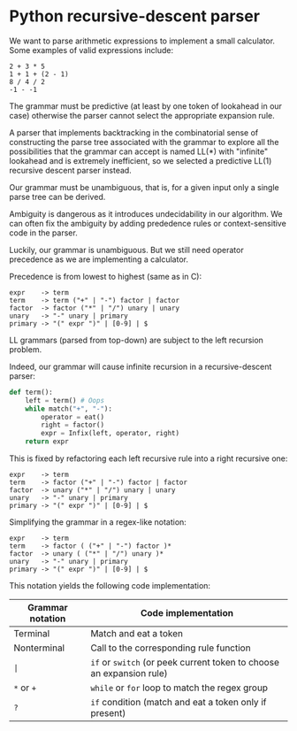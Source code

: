 # Python recursive-descent parser

We want to parse arithmetic expressions to implement a small calculator. Some examples of valid expressions include:

```
2 + 3 * 5
1 + 1 + (2 - 1)
8 / 4 / 2
-1 - -1
```

The grammar must be predictive (at least by one token of lookahead in our case) otherwise the parser cannot select the appropriate expansion rule.

A parser that implements backtracking in the combinatorial sense of constructing the parse tree associated with the grammar to explore all the possibilities that the grammar can accept is named LL(*) with "infinite" lookahead and is extremely inefficient, so we selected a predictive LL(1) recursive descent parser instead.

Our grammar must be unambiguous, that is, for a given input only a single parse tree can be derived.

Ambiguity is dangerous as it introduces undecidability in our algorithm. We can often fix the ambiguity by adding prededence rules or context-sensitive code in the parser.

Luckily, our grammar is unambiguous. But we still need operator precedence as we are implementing a calculator.

Precedence is from lowest to highest (same as in C):

```
expr    -> term
term    -> term ("+" | "-") factor | factor
factor  -> factor ("*" | "/") unary | unary
unary   -> "-" unary | primary
primary -> "(" expr ")" | [0-9] | $
```

LL grammars (parsed from top-down) are subject to the left recursion problem.

Indeed, our grammar will cause infinite recursion in a recursive-descent parser:

```python
def term():
    left = term() # Oops
    while match("+", "-"):
        operator = eat()
        right = factor()
        expr = Infix(left, operator, right)
    return expr
```

This is fixed by refactoring each left recursive rule into a right recursive one:

```
expr    -> term
term    -> factor ("+" | "-") factor | factor
factor  -> unary ("*" | "/") unary | unary
unary   -> "-" unary | primary
primary -> "(" expr ")" | [0-9] | $
```

Simplifying the grammar in a regex-like notation:

```
expr    -> term
term    -> factor ( ("+" | "-") factor )*
factor  -> unary ( ("*" | "/") unary )*
unary   -> "-" unary | primary
primary -> "(" expr ")" | [0-9] | $
```

This notation yields the following code implementation:

| Grammar notation | Code implementation                                                  |
| ---------------- | -------------------------------------------------------------------- |
| Terminal         | Match and eat a token                                                |
| Nonterminal      | Call to the corresponding rule function                              |
| `\|`             | `if` or `switch` (or peek current token to choose an expansion rule) |
| `*` or `+`       | `while` or `for` loop to match the regex group                       |
| `?`              | `if` condition (match and eat a token only if present)               |